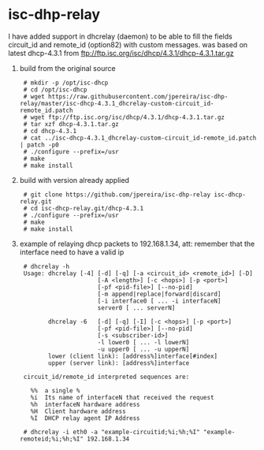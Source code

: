 isc-dhp-relay
=============

I have added support in dhcrelay (daemon) to be able to fill the fields
circuit_id and remote_id (option82) with custom messages. was based on
latest dhcp-4.3.1 from ftp://ftp.isc.org/isc/dhcp/4.3.1/dhcp-4.3.1.tar.gz

1. build from the original source

        # mkdir -p /opt/isc-dhcp
        # cd /opt/isc-dhcp
        # wget https://raw.githubusercontent.com/jpereira/isc-dhp-relay/master/isc-dhcp-4.3.1_dhcrelay-custom-circuit_id-remote_id.patch 
        # wget ftp://ftp.isc.org/isc/dhcp/4.3.1/dhcp-4.3.1.tar.gz
        # tar xzf dhcp-4.3.1.tar.gz
        # cd dhcp-4.3.1
        # cat ../isc-dhcp-4.3.1_dhcrelay-custom-circuit_id-remote_id.patch | patch -p0
        # ./configure --prefix=/usr
        # make
        # make install

2. build with version already applied

        # git clone https://github.com/jpereira/isc-dhp-relay isc-dhcp-relay.git
        # cd isc-dhcp-relay.git/dhcp-4.3.1
        # ./configure --prefix=/usr
        # make
        # make install

3. example of relaying dhcp packets to 192.168.1.34, att: remember that the interface need to have a valid ip

        # dhcrelay -h
        Usage: dhcrelay [-4] [-d] [-q] [-a <circuit_id> <remote_id>] [-D]
                             [-A <length>] [-c <hops>] [-p <port>]
                             [-pf <pid-file>] [--no-pid]
                             [-m append|replace|forward|discard]
                             [-i interface0 [ ... -i interfaceN]
                             server0 [ ... serverN]

               dhcrelay -6   [-d] [-q] [-I] [-c <hops>] [-p <port>]
                             [-pf <pid-file>] [--no-pid]
                             [-s <subscriber-id>]
                             -l lower0 [ ... -l lowerN]
                             -u upper0 [ ... -u upperN]
               lower (client link): [address%]interface[#index]
               upper (server link): [address%]interface

        circuit_id/remote_id interpreted sequences are:

          %%  a single %
          %i  Its name of interfaceN that received the request
          %h  interfaceN hardware address
          %H  Client hardware address
          %I  DHCP relay agent IP Address

        # dhcrelay -i eth0 -a "example-circuitid;%i;%h;%I" "example-remoteid;%i;%h;%I" 192.168.1.34

